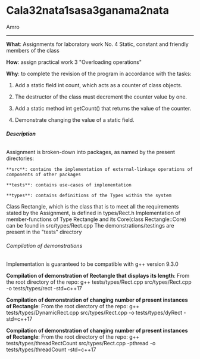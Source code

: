 # Cala32nata1sasa3ganama2nata
Amro
****
 
**What**: Assignments for laboratory work No. 4 Static, constant and friendly members of the class

**How**: assign practical work 3 "Overloading operations"

**Why**: to complete the revision of the program in accordance with the tasks:
1. Add a static field int count, which acts as a counter of class objects.  

2. The destructor of the class must decrement the counter value by one.

3. Add a static method int getCount() that returns the value of the counter.  

4. Demonstrate changing the value of a static field.

###### **Description**
Assignment is broken-down into packages, as named by the present directories:
   
    **src**: contains the implementation of external-linkage operations of components of other packages

    **tests**: contains use-cases of implementation

    **types**: contains definitions of the Types within the system

Class Rectangle, which is the class that is to meet all the requirements stated by the Assignment, is defined in types/Rect.h
Implementation of member-functions of Type Rectangle and its Core(class Rectangle::Core) can be found in src/types/Rect.cpp
The demonstrations/testings are present in the "tests" directory

###### Compilation of demonstrations
Implementation is guaranteed to be compatible with g++ version 9.3.0

**Compilation of demonstration of Rectangle that displays its length**:
    From the root directory of the repo:
    g++ tests/types/Rect.cpp src/types/Rect.cpp -o tests/types/rect -std=c++17

**Compilation of demonstration of changing number of present instances of Rectangle**:
    From the root dierctory of the repo:
    g++ tests/types/DynamicRect.cpp src/types/Rect.cpp -o tests/types/dyRect -std=c++17

**Compilation of demonstration of changing number of present instances of Rectangle**:
    From the root directory of the repo:
    g++ tests/types/threadRectCount src/types/Rect.cpp -pthread -o tests/types/threadCount -std=c++17
